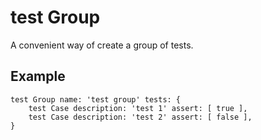 # test Group

A convenient way of create a group of tests.

## Example

```smalltalk
test Group name: 'test group' tests: {
	test Case description: 'test 1' assert: [ true ],
    test Case description: 'test 2' assert: [ false ],
}
```
